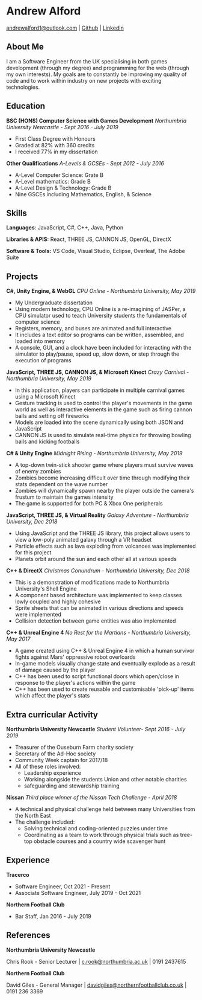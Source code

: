 # Andrew Alford

andrewalford1@outlook.com |	 [Github](https://github.com/andrewalford1) 	| 	[LinkedIn](www.linkedin.com/in/andrew-alford-479155152)

## About Me

I am a Software Engineer from the UK specialising in both games development (through my degree) and programming for the web (through my own interests). My goals are to constantly be improving my quality of code and to work within industry on new projects with exciting technologies.

## Education

**BSC (HONS) Computer Science with Games Development**	*Northumbria University Newcastle - Sept 2016 - July 2019* 

- First Class Degree with Honours
- Graded at 82% with 360 credits
- I received 77% in my dissertation

**Other Qualifications**	*A-Levels & GCSEs - Sept 2012 - July 2016*

- A-Level Computer Science: Grate B
- A-Level mathematics: Grade B
- A-Level Design & Technology: Grade B
- Nine GSCEs including Mathematics, English, & Science

## Skills

**Languages**:	 JavaScript, C#, C++, Java, Python

**Libraries & APIS:**	React, THREE JS, CANNON JS, OpenGL, DirectX

**Software & Tools:**	VS Code, Visual Studio, Eclipse, Overleaf, The Adobe Suite

## Projects

**C#, Unity Engine, & WebGL**	*CPU Online - Northumbria University, May 2019*

- My Undergraduate dissertation
- Using modern technology, CPU Online is a re-imagining of JASPer, a CPU simulator used to teach University students the fundamentals of computer science
- Registers, memory, and buses are animated and full interactive
- It includes a text editor so programs can be written, assembled, and loaded into memory
- A console, GUI, and a clock have been included for interacting with the simulator to play/pause, speed up, slow down, or step through the execution of programs

**JavaScript, THREE JS, CANNON JS, & Microsoft Kinect**	*Crazy Carnival - Northumbria University, May 2019*

- In this application, players can participate in multiple carnival games using a Microsoft Kinect
- Gesture tracking is used to control the player's movements in the game world as well as interactive elements in the game such as firing cannon balls and setting off fireworks 
- Models are loaded into the scene dynamically using both JSON and JavaScript
- CANNON JS is used to simulate real-time physics for throwing bowling balls and kicking footballs

**C# & Unity Engine** 	*Midnight Rising - Northumbria University, May 2019*

- A top-down twin-stick shooter game where players must survive waves of enemy zombies
- Zombies become increasing difficult over time through modifying their stats dependent on the wave number
- Zombies will dynamically spawn nearby the player outside the camera's frustum to maintain the games intensity
- The game is supported for both PC & Xbox One peripherals

**JavaScript, THREE JS, & Virtual Reality**	*Galaxy Adventure - Northumbria University, Dec 2018*

- Using JavaScript and the THREE JS library, this project allows users to view a low-poly animated galaxy through a VR headset
- Particle effects such as lava exploding from volcanoes was implemented for this project
- Planets orbit around the sun and each other all at various speeds

**C++ & DirectX**	*Christmas Conundrum - Northumbria University, Dec 2018*

- This is a demonstration of modifications made to Northumbria University's Shell Engine
- A component based architecture was implemented to keep classes lowly coupled and highly cohesive
- Sprite sheets that can be animated in various directions and speeds were implemented
- Collision detection between game entities was also implemented

**C++ & Unreal Engine 4**	*No Rest for the Martians - Northumbria University, May 2017*

- A game created using C++ & Unreal Engine 4 in which a human survivor fights against Mars' oppressive robot overloards
- In-game models visually change state and eventually explode as a result of damage caused by the player
- C++ has been used to script functional doors which open/close in response to the player's actions within the game
- C++ has been used to create reusable and customisable 'pick-up' items which affect the player's stats

## Extra curricular Activity

**Northumbria University Newcastle**	*Student Volunteer- Sept 2016 - July 2019*

- Treasurer of the Ouseburn Farm charity society
- Secretary of the Ad-Hoc society
- Community Week captain for 2017/18
- All of these roles involved:
  - Leadership experience
  - Working alongside the students Union and other notable charities
  - safeguarding and stewardship training

**Nissan**	*Third place winner of the Nissan Tech Challenge - April 2018*

- A technical and physical challenge held between many Universities from the North East
- The challenge included:
  - Solving technical and coding-oriented puzzles under time
  - Coordinating as a team to work through physical trials such as tree-top obstacle courses and a country wide scavenger hunt

## Experience

**Tracerco**

- Software Engineer, Oct 2021 - Present
- Associate Software Engineer, July 2019 - Oct 2021

**Northern Football Club**

- Bar Staff, Jan 2016 - July 2019

## References

**Northumbria University Newcastle**

Chris Rook - Senior Lecturer	|	c.rook@northumbria.ac.uk	|	0191 2437615

**Northern Football Club**

David Giles - General Manager	|	davidgiles@northernfootballclub.co.uk	|	0191 236 3369